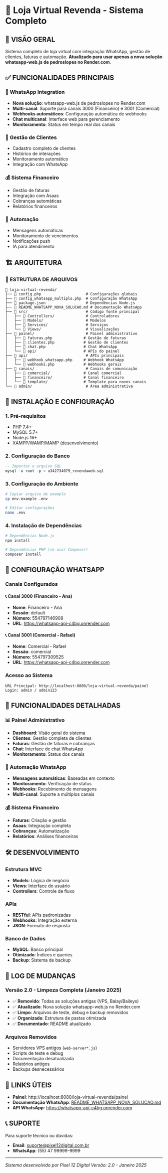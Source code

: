 # 🚀 Loja Virtual Revenda - Sistema Completo

## 🎯 **VISÃO GERAL**

Sistema completo de loja virtual com integração WhatsApp, gestão de clientes, faturas e automação. **Atualizado para usar apenas a nova solução whatsapp-web.js de pedroslopes no Render.com**.

## ✅ **FUNCIONALIDADES PRINCIPAIS**

### 📱 **WhatsApp Integration**
- **Nova solução**: whatsapp-web.js de pedroslopes no Render.com
- **Multi-canal**: Suporte para canais 3000 (Financeiro) e 3001 (Comercial)
- **Webhooks automáticos**: Configuração automática de webhooks
- **Chat multicanal**: Interface web para gerenciamento
- **Monitoramento**: Status em tempo real dos canais

### 👥 **Gestão de Clientes**
- Cadastro completo de clientes
- Histórico de interações
- Monitoramento automático
- Integração com WhatsApp

### 💰 **Sistema Financeiro**
- Gestão de faturas
- Integração com Asaas
- Cobranças automáticas
- Relatórios financeiros

### 🤖 **Automação**
- Mensagens automáticas
- Monitoramento de vencimentos
- Notificações push
- IA para atendimento

## 🏗️ **ARQUITETURA**

### **📁 ESTRUTURA DE ARQUIVOS**

```
📁 loja-virtual-revenda/
├── 📄 config.php                    # Configurações globais
├── 📄 config_whatsapp_multiplo.php  # Configuração WhatsApp
├── 📄 package.json                  # Dependências Node.js
├── 📄 README_WHATSAPP_NOVA_SOLUCAO.md # Documentação WhatsApp
├── 📁 src/                          # Código fonte principal
│   ├── 📁 Controllers/              # Controladores
│   ├── 📁 Models/                   # Modelos
│   ├── 📁 Services/                 # Serviços
│   └── 📁 Views/                    # Visualizações
├── 📁 painel/                       # Painel administrativo
│   ├── 📄 faturas.php              # Gestão de faturas
│   ├── 📄 clientes.php             # Gestão de clientes
│   ├── 📄 chat.php                 # Chat WhatsApp
│   └── 📁 api/                     # APIs do painel
├── 📁 api/                          # APIs principais
│   ├── 📄 webhook_whatsapp.php     # Webhook WhatsApp
│   └── 📄 webhooks.php             # Webhooks gerais
├── 📁 canais/                       # Canais de comunicação
│   ├── 📁 comercial/               # Canal comercial
│   ├── 📁 financeiro/              # Canal financeiro
│   └── 📁 template/                # Template para novos canais
└── 📁 admin/                        # Área administrativa
```

## 🚀 **INSTALAÇÃO E CONFIGURAÇÃO**

### **1. Pré-requisitos**
- PHP 7.4+
- MySQL 5.7+
- Node.js 16+
- XAMPP/WAMP/MAMP (desenvolvimento)

### **2. Configuração do Banco**
```sql
-- Importar o arquivo SQL
mysql -u root -p < u342734079_revendaweb.sql
```

### **3. Configuração do Ambiente**
```bash
# Copiar arquivo de exemplo
cp env.example .env

# Editar configurações
nano .env
```

### **4. Instalação de Dependências**
```bash
# Dependências Node.js
npm install

# Dependências PHP (se usar Composer)
composer install
```

## 📱 **CONFIGURAÇÃO WHATSAPP**

### **Canais Configurados**

#### **📞 Canal 3000 (Financeiro - Ana)**
- **Nome**: Financeiro - Ana
- **Sessão**: default
- **Número**: 554797146908
- **URL**: https://whatsapp-api-c4bg.onrender.com

#### **📞 Canal 3001 (Comercial - Rafael)**
- **Nome**: Comercial - Rafael
- **Sessão**: comercial
- **Número**: 554797309525
- **URL**: https://whatsapp-api-c4bg.onrender.com

### **Acesso ao Sistema**
```
URL Principal: http://localhost:8080/loja-virtual-revenda/painel
Login: admin / admin123
```

## 🔧 **FUNCIONALIDADES DETALHADAS**

### **📊 Painel Administrativo**
- **Dashboard**: Visão geral do sistema
- **Clientes**: Gestão completa de clientes
- **Faturas**: Gestão de faturas e cobranças
- **Chat**: Interface de chat WhatsApp
- **Monitoramento**: Status dos canais

### **🤖 Automação WhatsApp**
- **Mensagens automáticas**: Baseadas em contexto
- **Monitoramento**: Verificação de status
- **Webhooks**: Recebimento de mensagens
- **Multi-canal**: Suporte a múltiplos canais

### **💰 Sistema Financeiro**
- **Faturas**: Criação e gestão
- **Asaas**: Integração completa
- **Cobranças**: Automatização
- **Relatórios**: Análises financeiras

## 🛠️ **DESENVOLVIMENTO**

### **Estrutura MVC**
- **Models**: Lógica de negócio
- **Views**: Interface do usuário
- **Controllers**: Controle de fluxo

### **APIs**
- **RESTful**: APIs padronizadas
- **Webhooks**: Integração externa
- **JSON**: Formato de resposta

### **Banco de Dados**
- **MySQL**: Banco principal
- **Otimizado**: Índices e queries
- **Backup**: Sistema de backup

## 📝 **LOG DE MUDANÇAS**

### **Versão 2.0 - Limpeza Completa (Janeiro 2025)**
- ✅ **Removido**: Todas as soluções antigas (VPS, Balay/Baileys)
- ✅ **Atualizado**: Nova solução whatsapp-web.js no Render.com
- ✅ **Limpo**: Arquivos de teste, debug e backup removidos
- ✅ **Organizado**: Estrutura de pastas otimizada
- ✅ **Documentado**: README atualizado

### **Arquivos Removidos**
- Servidores VPS antigos (`web-server*.js`)
- Scripts de teste e debug
- Documentação desatualizada
- Relatórios antigos
- Backups desnecessários

## 🔗 **LINKS ÚTEIS**

- **Painel**: http://localhost:8080/loja-virtual-revenda/painel
- **Documentação WhatsApp**: [README_WHATSAPP_NOVA_SOLUCAO.md](README_WHATSAPP_NOVA_SOLUCAO.md)
- **API WhatsApp**: https://whatsapp-api-c4bg.onrender.com

## 📞 **SUPORTE**

Para suporte técnico ou dúvidas:
- **Email**: suporte@pixel12digital.com.br
- **WhatsApp**: (55) 47 99999-9999

---
*Sistema desenvolvido por Pixel 12 Digital*
*Versão: 2.0 - Janeiro 2025* 